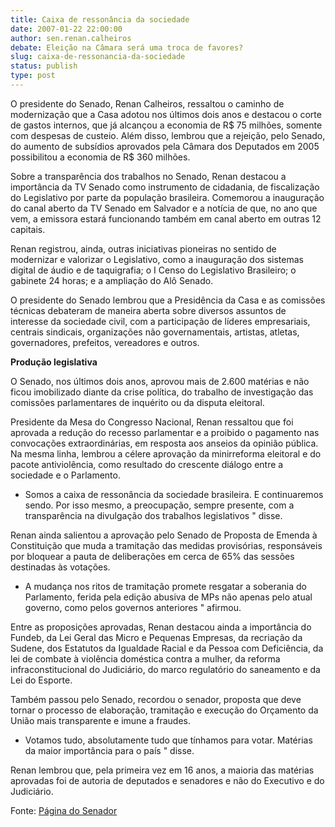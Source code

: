 ```yaml
---
title: Caixa de ressonância da sociedade
date: 2007-01-22 22:00:00
author: sen.renan.calheiros
debate: Eleição na Câmara será uma troca de favores?
slug: caixa-de-ressonancia-da-sociedade
status: publish 
type: post
---
```


O presidente do Senado, Renan Calheiros, ressaltou o caminho de modernização que a Casa adotou nos últimos dois anos e destacou o corte de gastos internos, que já alcançou a economia de R$ 75 milhões, somente com despesas de custeio. Além disso, lembrou que a rejeição, pelo Senado, do aumento de subsídios aprovados pela Câmara dos Deputados em 2005 possibilitou a economia de R$ 360 milhões.  
  
Sobre a transparência dos trabalhos no Senado, Renan destacou a importância da TV Senado como instrumento de cidadania, de fiscalização do Legislativo por parte da população brasileira. Comemorou a inauguração do canal aberto da TV Senado em Salvador e a notícia de que, no ano que vem, a emissora estará funcionando também em canal aberto em outras 12 capitais.  
  
Renan registrou, ainda, outras iniciativas pioneiras no sentido de modernizar e valorizar o Legislativo, como a inauguração dos sistemas digital de áudio e de taquigrafia; o I Censo do Legislativo Brasileiro; o gabinete 24 horas; e a ampliação do Alô Senado.  
  
O presidente do Senado lembrou que a Presidência da Casa e as comissões técnicas debateram de maneira aberta sobre diversos assuntos de interesse da sociedade civil, com a participação de líderes empresariais, centrais sindicais, organizações não governamentais, artistas, atletas, governadores, prefeitos, vereadores e outros.  
  
**Produção legislativa**  
  
O Senado, nos últimos dois anos, aprovou mais de 2.600 matérias e não ficou imobilizado diante da crise política, do trabalho de investigação das comissões parlamentares de inquérito ou da disputa eleitoral.  
  
Presidente da Mesa do Congresso Nacional, Renan ressaltou que foi aprovada a redução do recesso parlamentar e a proibido o pagamento nas convocações extraordinárias, em resposta aos anseios da opinião pública. Na mesma linha, lembrou a célere aprovação da minirreforma eleitoral e do pacote antiviolência, como resultado do crescente diálogo entre a sociedade e o Parlamento.  
  
- Somos a caixa de ressonância da sociedade brasileira. E continuaremos sendo. Por isso mesmo, a preocupação, sempre presente, com a transparência na divulgação dos trabalhos legislativos " disse.  
  
Renan ainda salientou a aprovação pelo Senado de Proposta de Emenda à Constituição que muda a tramitação das medidas provisórias, responsáveis por bloquear a pauta de deliberações em cerca de 65% das sessões destinadas às votações.  
  
- A mudança nos ritos de tramitação promete resgatar a soberania do Parlamento, ferida pela edição abusiva de MPs não apenas pelo atual governo, como pelos governos anteriores " afirmou.  
  
Entre as proposições aprovadas, Renan destacou ainda a importância do Fundeb, da Lei Geral das Micro e Pequenas Empresas, da recriação da Sudene, dos Estatutos da Igualdade Racial e da Pessoa com Deficiência, da lei de combate à violência doméstica contra a mulher, da reforma infraconstitucional do Judiciário, do marco regulatório do saneamento e da Lei do Esporte.  
  
Também passou pelo Senado, recordou o senador, proposta que deve tornar o processo de elaboração, tramitação e execução do Orçamento da União mais transparente e imune a fraudes.  
  
- Votamos tudo, absolutamente tudo que tínhamos para votar. Matérias da maior importância para o país " disse.  
  
Renan lembrou que, pela primeira vez em 16 anos, a maioria das matérias aprovadas foi de autoria de deputados e senadores e não do Executivo e do Judiciário.  
  
Fonte: [Página do Senador](http://www.senado.gov.br/web/senador/RenanCalheiros/default.asp)

